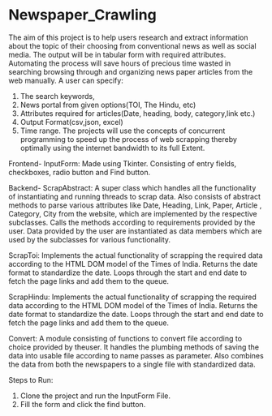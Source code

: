 # Newspaper_Crawling
The aim of this project is to help users research and extract information about the
topic of their choosing from conventional news as well as social media. The output
will be in tabular form with required attributes. Automating the process will save
hours of precious time wasted in searching browsing through and organizing news
paper articles from the web manually. A user can specify:
1. The search keywords,
2. News portal from given options(TOI, The Hindu, etc)
3. Attributes required for articles(Date, heading, body, category,link etc.)
4. Output Format(csv,json, excel)
5. Time range.
The projects will use the concepts of concurrent programming to speed up the
process of web scrapping thereby optimally using the internet bandwidth to its full
Extent.

Frontend-
  InputForm:
  Made using Tkinter. Consisting of entry fields, checkboxes, radio button and Find button.

Backend-
  ScrapAbstract: A super class which handles all the functionality of instantiating and running threads to scrap data. Also consists of abstract methods to parse various attributes like Date, Heading, Link, Paper, Article , Category, City from the website, which are implemented by the respective subclasses. Calls the methods according to requirements provided by the user. Data provided by the user are instantiated as data members which are used by the subclasses for various functionality.


  ScrapToi: Implements the actual functionality of scrapping the required data according to the HTML DOM model of the Times of India. Returns the date format to standardize the date. Loops through the start and end date to fetch the page links and add them to the queue.

  ScrapHindu: Implements the actual functionality of scrapping the required data according to the HTML DOM model of the Times of India. Returns the date format to standardize the date. Loops through the start and end date to fetch the page links and add them to the queue.

  Convert: A module consisting of functions to convert file according to choice provided by theuser. It handles the plumbing methods of saving the data into usable file according to name passes as parameter. Also combines the data from both the newspapers to a single file with standardized data.

Steps to Run:
1) Clone the project and run the InputForm File.
2) Fill the form and click the find button.


